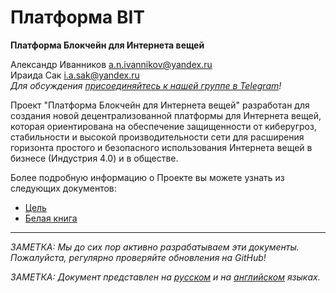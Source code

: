 # Платформа BIT ################################################################

**Платформа Блокчейн для Интернета вещей**

Александр Иванников a.n.ivannikov@yandex.ru  
Ираида Сак i.a.sak@yandex.ru  
*Для обсуждения [присоединяйтесь к нашей группе в Telegram](https://t.me/bit-platform)!*

Проект "Платформа Блокчейн для Интернета вещей" разработан для создания новой децентрализованной платформы для Интернета вещей, которая ориентирована на обеспечение защищенности от киберугроз, стабильности и высокой производительности сети для расширения горизонта простого и безопасного использования Интернета вещей в бизнесе (Индустрия 4.0) и в обществе.

Более подробную информацию о Проекте вы можете узнать из следующих документов:  
  - [Цель](PURPOSE_RU.md)
  - [Белая книга](WHITEPAPER_RU.md)
    

--------------------------------------------------------------------------------

*ЗАМЕТКА: Мы до сих пор активно разрабатываем эти документы. Пожалуйста, регулярно проверяйте обновления на GitHub!*

*ЗАМЕТКА: Документ представлен на [русском](README_RU.md "README_RU.md") и на [английском](README.md "README.md") языках.*
